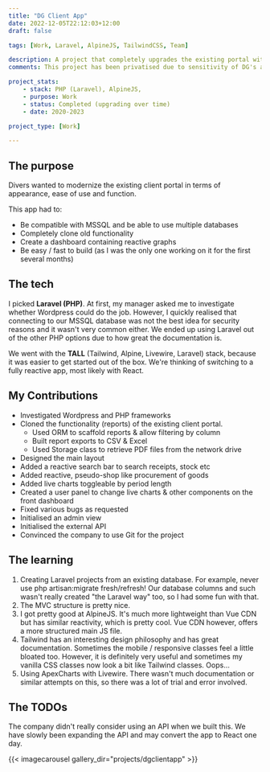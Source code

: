```yaml
---
title: "DG Client App"
date: 2022-12-05T22:12:03+12:00
draft: false

tags: [Work, Laravel, AlpineJS, TailwindCSS, Team]

description: A project that completely upgrades the existing portal with reactive Javascript and modern design practices.
comments: This project has been privatised due to sensitivity of DG's accounts

project_stats:
    - stack: PHP (Laravel), AlpineJS, 
    - purpose: Work
    - status: Completed (upgrading over time)
    - date: 2020-2023

project_type: [Work]

---
```


## The purpose

Divers wanted to modernize the existing client portal in terms of appearance, ease of use and function.

This app had to:
- Be compatible with MSSQL and be able to use multiple databases
- Completely clone old functionality
- Create a dashboard containing reactive graphs
- Be easy / fast to build (as I was the only one working on it for the first several months)

## The tech

I picked __Laravel (PHP)__. At first, my manager asked me to investigate whether Wordpress could do the job. However, I quickly realised that connecting to our MSSQL database was not the best idea for security reasons and it wasn't very common either. We ended up using Laravel out of the other PHP options due to how great the documentation is.

We went with the __TALL__ (Tailwind, Alpine, Livewire, Laravel) stack, because it was easier to get started out of the box. We're thinking of switching to a fully reactive app, most likely with React.

## My Contributions

- Investigated Wordpress and PHP frameworks
- Cloned the functionality (reports) of the existing client portal. 
    - Used ORM to scaffold reports & allow filtering by column
    - Built report exports to CSV & Excel
    - Used Storage class to retrieve PDF files from the network drive
- Designed the main layout
- Added a reactive search bar to search receipts, stock etc
- Added reactive, pseudo-shop like procurement of goods
- Added live charts toggleable by period length
- Created a user panel to change live charts & other components on the front dashboard
- Fixed various bugs as requested
- Initialised an admin view
- Initialised the external API
- Convinced the company to use Git for the project

## The learning

1. Creating Laravel projects from an existing database. For example, never use php artisan:migrate fresh/refresh! Our database columns and such wasn't really created "the Laravel way" too, so I had some fun with that.
2. The MVC structure is pretty nice.
3. I got pretty good at AlpineJS. It's much more lightweight than Vue CDN but has similar reactivity, which is pretty cool. Vue CDN however, offers a more structured main JS file.
4. Tailwind has an interesting design philosophy and has great documentation. Sometimes the mobile / responsive classes feel a little bloated too. However, it is definitely very useful and sometimes my vanilla CSS classes now look a bit like Tailwind classes. Oops...
5. Using ApexCharts with Livewire. There wasn't much documentation or similar attempts on this, so there was a lot of trial and error involved.

##  The TODOs

The company didn't really consider using an API when we built this. We have slowly been expanding the API and may convert the app to React one day.

{{< imagecarousel gallery_dir="projects/dgclientapp" >}}